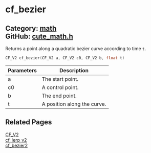 [//]: # (This file is automatically generated by Cute Framework's docs parser.)
[//]: # (Do not edit this file by hand!)
[//]: # (See: https://github.com/RandyGaul/cute_framework/blob/master/samples/docs_parser.cpp)
[](../header.md ':include')

# cf_bezier

Category: [math](/api_reference?id=math)  
GitHub: [cute_math.h](https://github.com/RandyGaul/cute_framework/blob/master/include/cute_math.h)  
---

Returns a point along a quadratic bezier curve according to time `t`.

```cpp
CF_V2 cf_bezier(CF_V2 a, CF_V2 c0, CF_V2 b, float t)
```

Parameters | Description
--- | ---
a | The start point.
c0 | A control point.
b | The end point.
t | A position along the curve.

## Related Pages

[CF_V2](/math/cf_v2.md)  
[cf_lerp_v2](/math/cf_lerp_v2.md)  
[cf_bezier2](/math/cf_bezier2.md)  
